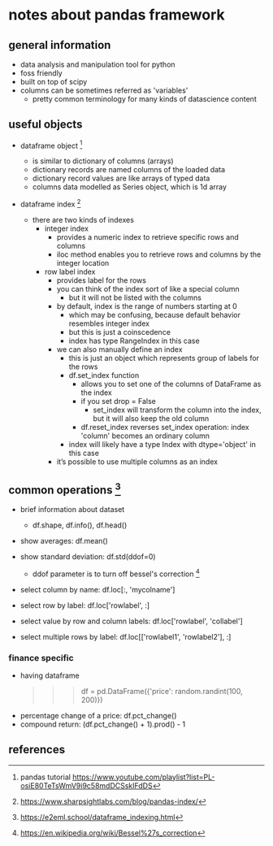# notes about pandas framework

## general information

- data analysis and manipulation tool for python
- foss friendly
- built on top of scipy
- columns can be sometimes referred as 'variables'
  - pretty common terminology for many kinds of datascience content


## useful objects

- dataframe object [^1]
  - is similar to dictionary of columns (arrays)
  - dictionary records are named columns of the loaded data
  - dictionary record values are like arrays of typed data
  - columns data modelled as Series object, which is 1d array

- dataframe index [^3]
  - there are two kinds of indexes
    - integer index
      - provides a numeric index to retrieve specific rows and columns
      - iloc method enables you to retrieve rows and columns by the integer location
    - row label index
      - provides label for the rows
      - you can think of the index sort of like a special column
        - but it will not be listed with the columns
      - by default, index is the range of numbers starting at 0
        - which may be confusing, because default behavior resembles integer index
        - but this is just a coinscedence
        - index has type RangeIndex in this case
      - we can also manually define an index
        - this is just an object which represents group of labels for the rows
        - df.set_index function
          - allows you to set one of the columns of DataFrame as the index 
          - if you set drop = False
            - set_index will transform the column into the index, but it will also keep the old column
          - df.reset_index reverses set_index operation: index 'column' becomes an ordinary column
        - index will likely have a type Index with dtype='object' in this case
      - it’s possible to use multiple columns as an index
      

## common operations [^2]

- brief information about dataset
  - df.shape, df.info(), df.head()

- show averages: df.mean()
- show standard deviation: df.std(ddof=0)
  - ddof parameter is to turn off bessel's correction [^4]

- select column by name: df.loc[:, 'mycolname']
- select row by label: df.loc['rowlabel', :]
- select value by row and column labels: df.loc['rowlabel', 'collabel']
- select multiple rows by label: df.loc[['rowlabel1', 'rowlabel2'], :]


### finance specific

- having dataframe
  >>> df = pd.DataFrame({'price':  random.randint(100, 200)})
- percentage change of a price: df.pct_change()
- compound return: (df.pct_change() + 1).prod() - 1


## references

[^1]: pandas tutorial https://www.youtube.com/playlist?list=PL-osiE80TeTsWmV9i9c58mdDCSskIFdDS
[^2]: https://e2eml.school/dataframe_indexing.html
[^3]: https://www.sharpsightlabs.com/blog/pandas-index/
[^4]: https://en.wikipedia.org/wiki/Bessel%27s_correction
